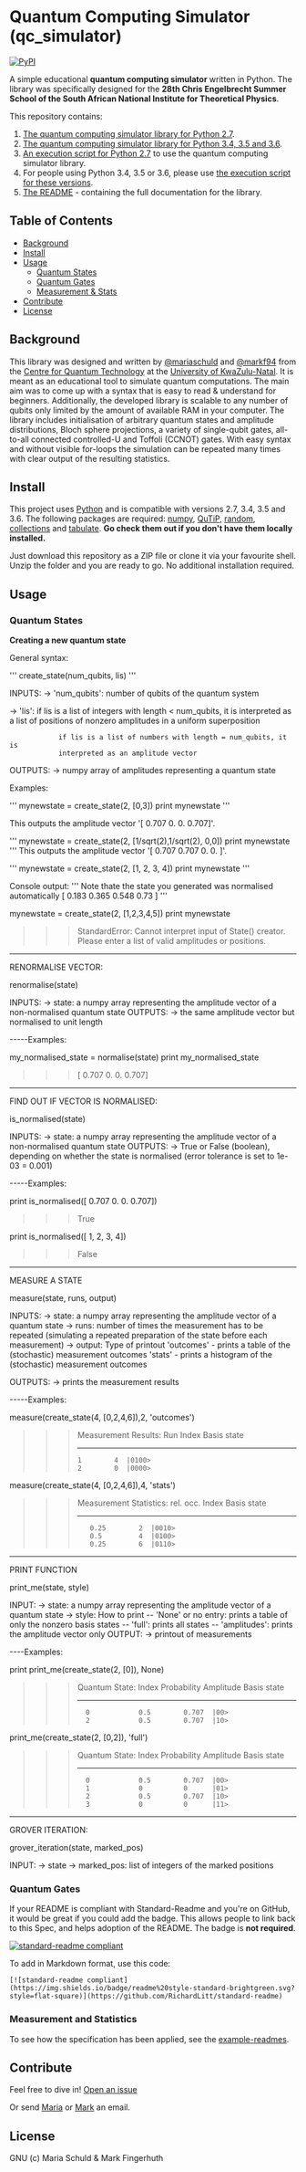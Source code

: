 # Quantum Computing Simulator (qc_simulator)

[![PyPI](https://img.shields.io/pypi/pyversions/Django.svg)]()

A simple educational **quantum computing simulator** written in Python. The library was specifically designed for the **28th Chris Engelbrecht Summer School of the South African National Institute for Theoretical Physics**.

This repository contains:

1. [The quantum computing simulator library for Python 2.7](quantum_simulator_py2.py).
2. [The quantum computing simulator library for Python 3.4, 3.5 and 3.6](quantum_simulator_py3.py).
3. [An execution script for Python 2.7](execution_script_py2.py) to use the quantum computing simulator library.
4. For people using Python 3.4, 3.5 or 3.6, please use [the execution script for these versions](execution_script_py3.py).
5. [The README](README.md) - containing the full documentation for the library.


## Table of Contents

- [Background](#background)
- [Install](#install)
- [Usage](#usage)
  - [Quantum States](#quantum-states)
  - [Quantum Gates](#quantum-gates)
  - [Measurement & Stats](#measurement-and-statistics)
- [Contribute](#contribute)
- [License](#license)

## Background

This library was designed and written by [@mariaschuld](https://github.com/mariaschuld) and [@markf94](https://github.com/markf94) from the [Centre for Quantum Technology](http://quantum.ukzn.ac.za/) at the [University of KwaZulu-Natal](www.ukzn.ac.za). It is meant as an educational tool to simulate quantum computations. The main aim was to come up with a syntax that is easy to read & understand for beginners. Additionally, the developed library is scalable to any number of qubits only limited by the amount of available RAM in your computer. The library includes initialisation of arbitrary quantum states and amplitude distributions, Bloch sphere projections, a variety of single-qubit gates, all-to-all connected controlled-U and Toffoli (CCNOT) gates. With easy syntax and without visible for-loops the simulation can be repeated many times with clear output of the resulting statistics.

## Install

This project uses [Python](http://python.org/) and is compatible with versions 2.7, 3.4, 3.5 and 3.6. The following packages are required: [numpy](http://www.numpy.org), [QuTiP](http://qutip.org), [random](https://docs.python.org/2/library/random.html), [collections](https://docs.python.org/2/library/collections) and [tabulate](https://pypi.python.org/pypi/tabulate). **Go check them out if you don't have them locally installed.**

Just download this repository as a ZIP file or clone it via your favourite shell. Unzip the folder and you are ready to go. No additional installation required.

## Usage



### Quantum States

**Creating a new quantum state**

General syntax:

'''
create_state(num_qubits, lis)
'''

INPUTS:
-> 'num_qubits': number of qubits of the quantum system

-> 'lis': if lis is a list of integers with length < num_qubits, it is
				interpreted as a list of positions of nonzero amplitudes in a
				uniform superposition

				if lis is a list of numbers with length = num_qubits, it is
				interpreted as an amplitude vector

OUTPUTS:
-> numpy array of amplitudes representing a quantum state

Examples:

'''
mynewstate = create_state(2, [0,3])
print mynewstate
'''

This outputs the amplitude vector '[ 0.707  0.     0.     0.707]'.

'''
mynewstate = create_state(2, [1/sqrt(2),1/sqrt(2), 0,0])
print mynewstate
'''
This outputs the amplitude vector '[ 0.707  0.707  0.     0.   ]'.

'''
mynewstate = create_state(2, [1, 2, 3, 4])
print mynewstate
'''

Console output:
'''
Note thate the state you generated was normalised automatically
[ 0.183  0.365  0.548  0.73 ]
'''

mynewstate = create_state(2, [1,2,3,4,5])
print mynewstate

>>> StandardError: Cannot interpret input of State() creator. Please enter a list of valid amplitudes or positions.

******************
RENORMALISE VECTOR:

renormalise(state)

INPUTS:
			-> state: a numpy array representing the amplitude vector of
								a non-normalised quantum state
OUTPUTS:
			-> the same amplitude vector but normalised to unit length


-----Examples:

my_normalised_state = normalise(state)
print my_normalised_state

>>> [ 0.707  0.     0.     0.707]

******************
FIND OUT IF VECTOR IS NORMALISED:

is_normalised(state)

INPUTS:
			-> state: a numpy array representing the amplitude vector of
								a non-normalised quantum state
OUTPUTS:
			-> True or False (boolean), depending on whether the state is normalised
					(error tolerance is set to 1e-03 = 0.001)

-----Examples:

print is_normalised([ 0.707  0.     0.     0.707])

>>> True

print is_normalised([ 1, 2, 3, 4])

>>> False

***********************
MEASURE A STATE

measure(state, runs, output)

INPUTS:
			-> state: a numpy array representing the amplitude vector of
								a quantum state
			-> runs:  number of times the measurement has to be repeated
								(simulating a repeated preparation of the state before
								each measurement)
			-> output: Type of printout
								'outcomes' - prints a table of the (stochastic) measurement
														outcomes
								'stats' - prints a histogram of the (stochastic) measurement
													outcomes

OUTPUTS:
			-> prints the measurement results


-----Examples:

measure(create_state(4, [0,2,4,6]),2, 'outcomes')

>>> Measurement Results:
>>>   Run    Index  Basis state
>>> -----  -------  -------------
>>>     1        4  |0100>
>>>     2        0  |0000>



measure(create_state(4, [0,2,4,6]),4, 'stats')

>>> Measurement Statistics:
>>>   rel. occ.    Index  Basis state
>>> -----------  -------  -------------
>>>        0.25        2  |0010>
>>>        0.5         4  |0100>
>>>        0.25        6  |0110>





****************************
PRINT FUNCTION

print_me(state, style)

INPUT:
			-> state: a numpy array representing the amplitude vector of
								a quantum state
			-> style: How to print
								-- 'None' or no entry: prints a table of only
										the nonzero basis states
								-- 'full': prints all states
								-- 'amplitudes': prints the amplitude vector only
OUTPUT:
			-> printout of measurements

----Examples:

print print_me(create_state(2, [0]), None)

>>> Quantum State:
>>>   Index    Probability    Amplitude  Basis state
>>> -------  -------------  -----------  -------------
>>>       0            0.5        0.707  |00>
>>>       2            0.5        0.707  |10>



print_me(create_state(2, [0,2]), 'full')

>>>  Quantum State:
>>>   Index    Probability    Amplitude  Basis state
>>> -------  -------------  -----------  -------------
>>>       0            0.5        0.707  |00>
>>>       1            0          0      |01>
>>>       2            0.5        0.707  |10>
>>>       3            0          0      |11>




*******************************
GROVER ITERATION:

grover_iteration(state, marked_pos)

INPUT:
			-> state
			-> marked_pos: list of integers of the marked positions


### Quantum Gates

If your README is compliant with Standard-Readme and you're on GitHub, it would be great if you could add the badge. This allows people to link back to this Spec, and helps adoption of the README. The badge is **not required**.

[![standard-readme compliant](https://img.shields.io/badge/readme%20style-standard-brightgreen.svg?style=flat-square)](https://github.com/RichardLitt/standard-readme)

To add in Markdown format, use this code:

```
[![standard-readme compliant](https://img.shields.io/badge/readme%20style-standard-brightgreen.svg?style=flat-square)](https://github.com/RichardLitt/standard-readme)
```

### Measurement and Statistics

To see how the specification has been applied, see the [example-readmes](example-readmes/).

## Contribute

Feel free to dive in! [Open an issue](https://github.com/mariaschuld/qc_simulator/issues/new)

Or send [Maria](mailto:mariaschuld@gmail.com) or [Mark](markfingerhuth@protonmail.com) an email.

## License

GNU (c) Maria Schuld & Mark Fingerhuth

